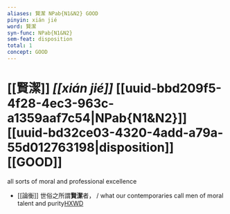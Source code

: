 ```yaml
---
aliases: 賢潔 NPab{N1&N2} GOOD
pinyin: xián jié
word: 賢潔
syn-func: NPab{N1&N2}
sem-feat: disposition
total: 1
concept: GOOD 
---
```

# [[賢潔]] *[[xián jié]]*  [[uuid-bbd209f5-4f28-4ec3-963c-a1359aaf7c54|NPab{N1&N2}]] [[uuid-bd32ce03-4320-4add-a79a-55d012763198|disposition]] [[GOOD]]
all sorts of moral and professional excellence
 - [[論衡]] 世俗之所謂**賢潔**者， / what our contemporaries call men of moral talent and purity[HXWD](https://hxwd.org/textview.html?location=KR3j0080_tls_002-9a.24)